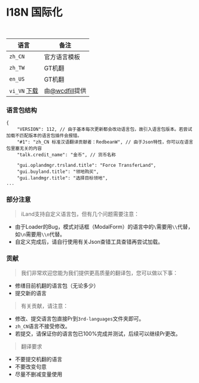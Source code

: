 # I18N 国际化
<br>

语言 | 备注
-|-
`zh_CN` | 官方语言模板
`zh_TW` | GT机翻
`en_US` | GT机翻
`vi_VN` [下载](https://cdn.jsdelivr.net/gh/LiteLDev-LXL/iLand-Core/3rd-languages/vi_VN.json) | 由[@wcdfill](https://www.minebbs.com/members/wcdfill.22809/)提供

### 语言包结构
```
{
    "VERSION": 112, // 由于基本每次更新都会改动语言包，故引入语言包版本。若尝试加载不匹配版本的语言包插件会报错。
    "#1": "zh_CN 标准汉语翻译贡献者：RedbeanW", // 由于Json特性，你可以在语言包里塞无关的内容
    "talk.credit_name": "金币", // 货币名称
    
    "gui.oplandmgr.trsland.title": "Force TransferLand",
    "gui.buyland.title": "领地购买",
    "gui.landmgr.title": "选择目标领地",
...
```

### 部分注意
> iLand支持自定义语言包，但有几个问题需要注意：
 - 由于Loader的Bug，模式对话框（ModalForm）的语言中的`\`需要用`\\`代替，如`\n`需要用`\\n`代替。
 - 自定义完成后，请自行使用有关Json查错工具查错再尝试加载。

### 贡献
> 我们非常欢迎您能为我们提供更高质量的翻译包，您可以做以下事：
 - 修缮目前机翻的语言包（无论多少）
 - 提交新的语言

> 有关贡献，请注意：
 - 修改、提交语言包直接Pr到`3rd-languages`文件夹即可。
 - `zh_CN`语言不接受修改。
 - 若提交，请保证你的语言包已100%完成并测试，后续可以继续Pr更改。

> 翻译要求
 - 不要提交机翻的语言
 - 不要改变句意
 - 尽量不删减变量使用